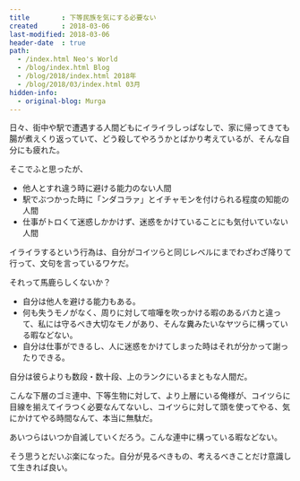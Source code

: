```yaml
---
title        : 下等民族を気にする必要ない
created      : 2018-03-06
last-modified: 2018-03-06
header-date  : true
path:
  - /index.html Neo's World
  - /blog/index.html Blog
  - /blog/2018/index.html 2018年
  - /blog/2018/03/index.html 03月
hidden-info:
  - original-blog: Murga
---
```


日々、街中や駅で遭遇する人間どもにイライラしっぱなしで、家に帰ってきても腸が煮えくり返っていて、どう殺してやろうかとばかり考えているが、そんな自分にも疲れた。

そこでふと思ったが、

- 他人とすれ違う時に避ける能力のない人間
- 駅でぶつかった時に「ンダコラァ」とイチャモンを付けられる程度の知能の人間
- 仕事がトロくて迷惑しかかけず、迷惑をかけていることにも気付いていない人間

イライラするという行為は、自分がコイツらと同じレベルにまでわざわざ降りて行って、文句を言っているワケだ。

それって馬鹿らしくないか？

- 自分は他人を避ける能力もある。
- 何も失うモノがなく、周りに対して喧嘩を吹っかける暇のあるバカと違って、私には守るべき大切なモノがあり、そんな糞みたいなヤツらに構っている暇などない。
- 自分は仕事ができるし、人に迷惑をかけてしまった時はそれが分かって謝ったりできる。

自分は彼らよりも数段・数十段、上のランクにいるまともな人間だ。

こんな下層のゴミ連中、下等生物に対して、より上層にいる俺様が、コイツらに目線を揃えてイラつく必要なんてないし、コイツらに対して頭を使ってやる、気にかけてやる時間なんて、本当に無駄だ。

あいつらはいつか自滅していくだろう。こんな連中に構っている暇などない。

そう思うとだいぶ楽になった。自分が見るべきもの、考えるべきことだけ意識して生きれば良い。
